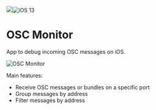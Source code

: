 <img src="https://img.shields.io/badge/Swift-5.2-orange" /><img src="https://img.shields.io/badge/platform-iOS%2013-green" alt="iOS 13" />
# OSC Monitor

App to debug incoming OSC messages on iOS. 

![OSC Monitor](https://lukasbahrle.com/oscmonitor/oscmonitor.gif)

Main features:

* Receive OSC messages or bundles on a specific port
* Group messages by address
* Filter messages by address

